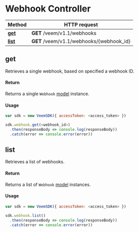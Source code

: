 # Webhook Controller

Method | HTTP request
------------- | -------------
[**get**](webhooks.md#get) | **GET** /veem/v1.1/webhooks
[**list**](webhooks.md#list) | **GET** /veem/v1.1/webhooks/{webhook_id}

## get

Retrieves a single webhook, based on specified a webhook ID.

#### Return

Returns a single `Webhook` [model](../lib/models/webhook-response.js) instance.

#### Usage

```javascript
var sdk = new VeemSDK({ accessToken: <access_token> })

sdk.webhook.get(<webhook_id>)
  .then(responseBody => console.log(responseBody))
  .catch(error => console.error(error))
```

## list

Retrieves a list of webhooks.

#### Return

Returns a list of `Webhook` [model](../lib/models/webhook-response.js) instances.

#### Usage

```javascript
var sdk = new VeemSDK({ accessToken: <access_token> })

sdk.webhook.list()
  .then(responseBody => console.log(responseBody))
  .catch(error => console.error(error))
```
